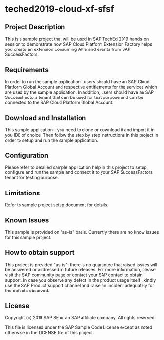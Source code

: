 # teched2019-cloud-xf-sfsf

## Project Description

This is a sample project that will be used in SAP TechEd 2019 hands-on session to demonstrate how SAP Cloud Platform Extension Factory helps you create an extension consuming APIs and events from SAP SuccessFactors.  

## Requirements

In order to run the sample application , users should have an SAP Cloud Platform Global Account and respective entitlements for the services which are used by the sample application. In addition, users should have an SAP SuccessFactors tenant that can be used for test purpose and can be connected to the SAP Cloud Platform Global Account. 

## Download and Installation

This sample application - you need to clone or download it and import it in you IDE of choice. Then follow the step by step instructions in this project in order to setup and run the sample application.

## Configuration

Please refer to detailed sample application help in this project to setup, configure and run the sample and connect it to your SAP SuccessFactors tenant for testing purpose. 

## Limitations

Refer to sample project setup document for details.

## Known Issues

This sample is provided on "as-is" basis. Currently there are no know issues for this sample project. 

## How to obtain support

This project is provided "as-is": there is no guarantee that raised issues will be answered or addressed in future releases. For more information, please visit the SAP community page or contact your SAP contact to obtain support. In case you observe any defect in the product usage itself , kindly use the SAP Product support channel and raise an incident adequately for the defects observed.

## License

Copyright (c) 2019 SAP SE or an SAP affiliate company. All rights reserved. 

This file is licensed under the SAP Sample Code License except as noted otherwise in the LICENSE file of this project.
